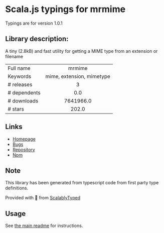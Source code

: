 
# Scala.js typings for mrmime

Typings are for version 1.0.1

## Library description:
A tiny (2.8kB) and fast utility for getting a MIME type from an extension or filename

|                    |                 |
| ------------------ | :-------------: |
| Full name          | mrmime |
| Keywords           | mime, extension, mimetype |
| # releases         | 3 |
| # dependents       | 0.0 |
| # downloads        | 7641966.0 |
| # stars            | 202.0 |

## Links
- [Homepage](https://github.com/lukeed/mrmime#readme)
- [Bugs](https://github.com/lukeed/mrmime/issues)
- [Repository](https://github.com/lukeed/mrmime)
- [Npm](https://www.npmjs.com/package/mrmime)
    


## Note
This library has been generated from typescript code from first party type definitions.

Provided with :purple_heart: from [ScalablyTyped](https://github.com/oyvindberg/ScalablyTyped)

## Usage
See [the main readme](../../readme.md) for instructions.


